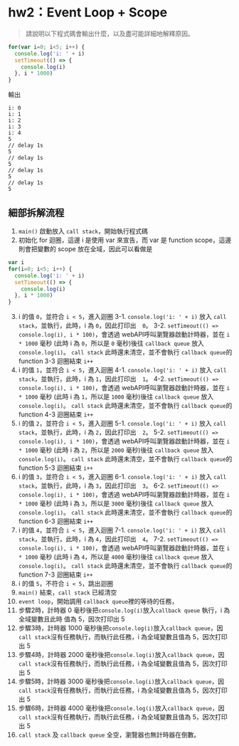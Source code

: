 # hw2：Event Loop + Scope
> 請說明以下程式碼會輸出什麼，以及盡可能詳細地解釋原因。

``` js
for(var i=0; i<5; i++) {
  console.log('i: ' + i)
  setTimeout(() => {
    console.log(i)
  }, i * 1000)
}
```

輸出
```
i: 0
i: 1
i: 2
i: 3
i: 4
5
// delay 1s
5
// delay 1s
5
// delay 1s
5
// delay 1s
5
```


## 細部拆解流程
1. `main()` 啟動放入 `call stack`，開始執行程式碼
2. 初始化 for 迴圈，這邊 i 是使用 var 來宣告，而 var 是 function scope，這邊則會把變數的 scope 放在全域，因此可以看做是
```js
var i
for(i=0; i<5; i++) {
  console.log('i: ' + i)
  setTimeout(() => {
    console.log(i)
  }, i * 1000)
}
```
3. i 的值 `0`，並符合 `i < 5`，進入迴圈
  3-1. `console.log('i: ' + i)` 放入 `call stack`，並執行，此時，i 為 `0`，因此打印出　`0`。
  3-2. `setTimeout(() => console.log(i), i * 100)`，會透過 webAPI呼叫瀏覽器啟動計時器，並在 `i * 1000` 毫秒 (此時 i 為 `0`，所以是 `0` 毫秒)後往 `callback queue` 放入 `console.log(i)`。 `call stack` 此時還未清空，並不會執行 `callback queue`的 function
  3-3 迴圈結束 `i++`
4. i 的值 `1`，並符合 `i < 5`，進入迴圈
  4-1. `console.log('i: ' + i)` 放入 `call stack`，並執行，此時，i 為 `1`，因此打印出　`1`。
  4-2. `setTimeout(() => console.log(i), i * 100)`，會透過 webAPI呼叫瀏覽器啟動計時器，並在 `i * 1000` 毫秒 (此時 i 為 `1`，所以是 `1000` 毫秒)後往 `callback queue` 放入 `console.log(i)`。 `call stack` 此時還未清空，並不會執行 `callback queue`的 function
  4-3 迴圈結束 `i++`
5. i 的值 `2`，並符合 `i < 5`，進入迴圈
  5-1. `console.log('i: ' + i)` 放入 `call stack`，並執行，此時，i 為 `2`，因此打印出　`2`。
  5-2. `setTimeout(() => console.log(i), i * 100)`，會透過 webAPI呼叫瀏覽器啟動計時器，並在 `i * 1000` 毫秒 (此時 i 為 `2`，所以是 `2000` 毫秒)後往 `callback queue` 放入 `console.log(i)`。 `call stack` 此時還未清空，並不會執行 `callback queue`的 function
  5-3 迴圈結束 `i++`
6. i 的值 `3`，並符合 `i < 5`，進入迴圈
  6-1. `console.log('i: ' + i)` 放入 `call stack`，並執行，此時，i 為 `3`，因此打印出　`3`。
  6-2. `setTimeout(() => console.log(i), i * 100)`，會透過 webAPI呼叫瀏覽器啟動計時器，並在 `i * 1000` 毫秒 (此時 i 為 `3`，所以是 `3000` 毫秒)後往 `callback queue` 放入 `console.log(i)`。 `call stack` 此時還未清空，並不會執行 `callback queue`的 function
  6-3 迴圈結束 `i++`
7. i 的值 `4`，並符合 `i < 5`，進入迴圈
  7-1. `console.log('i: ' + i)` 放入 `call stack`，並執行，此時，i 為 `4`，因此打印出　`4`。
  7-2. `setTimeout(() => console.log(i), i * 100)`，會透過 webAPI呼叫瀏覽器啟動計時器，並在 `i * 1000` 毫秒 (此時 i 為 `4`，所以是 `4000` 毫秒)後往 `callback queue` 放入 `console.log(i)`。 `call stack` 此時還未清空，並不會執行 `callback queue`的 function
  7-3 迴圈結束 `i++`
8. i 的值 `5`，不符合 `i < 5`，跳出迴圈
9. `main()` 結束，`call stack` 已經清空
10. `event loop`，開始調用 `callback queue`裡的等待的任務，
11. 步驟2時，計時器 0 毫秒後把`console.log(i)`放入`callback queue` 執行，i 為全域變數且此時 值為 5，因次打印出 5
12. 步驟3時，計時器 1000 毫秒後把`console.log(i)`放入`callback queue`，因`call stack`沒有任務執行，而執行此任務，i 為全域變數且值為 5，因次打印出 5
13. 步驟4時，計時器 2000 毫秒後把`console.log(i)`放入`callback queue`，因`call stack`沒有任務執行，而執行此任務，i 為全域變數且值為 5，因次打印出 5
14. 步驟5時，計時器 3000 毫秒後把`console.log(i)`放入`callback queue`，因`call stack`沒有任務執行，而執行此任務，i 為全域變數且值為 5，因次打印出 5
15. 步驟6時，計時器 4000 毫秒後把`console.log(i)`放入`callback queue`，因`call stack`沒有任務執行，而執行此任務，i 為全域變數且值為 5，因次打印出 5
16. `call stack` 及 `callback queue` 全空，瀏覽器也無計時器在倒數。